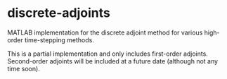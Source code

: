 # discrete-adjoints
MATLAB implementation for the discrete adjoint method for various high-order time-stepping methods.

This is a partial implementation and only includes first-order adjoints. Second-order adjoints will be included at a future date (although not any time soon).
